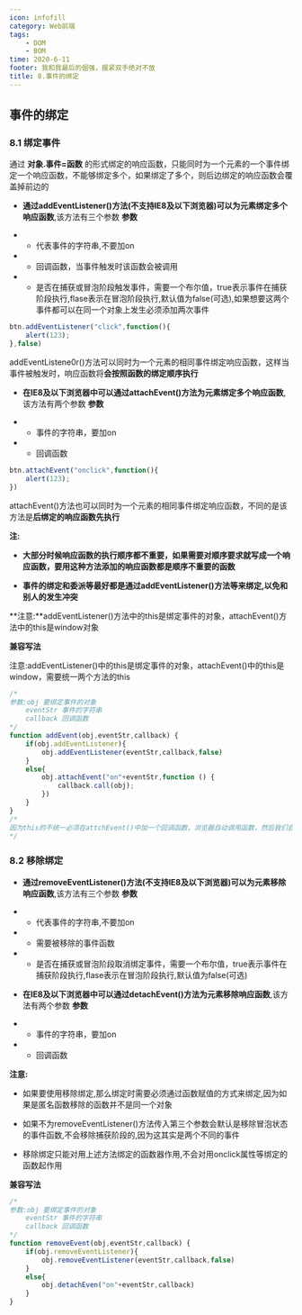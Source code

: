 ```yaml
---
icon: infofill
category: Web前端
tags:
    - DOM
    - BOM
time: 2020-6-11
footer: 我和我最后的倔强，握紧双手绝对不放
title: 8.事件的绑定
---
```




## 事件的绑定



### 8.1 绑定事件



通过 **对象.事件=函数** 的形式绑定的响应函数，只能同时为一个元素的一个事件绑定一个响应函数，不能够绑定多个，如果绑定了多个，则后边绑定的响应函数会覆盖掉前边的



- **通过addEventListener()方法(不支持IE8及以下浏览器)可以为元素绑定多个响应函数**,该方法有三个参数
  **参数**

- - 代表事件的字符串,不要加on

- - 回调函数，当事件触发时该函数会被调用

- - 是否在捕获或冒泡阶段触发事件，需要一个布尔值，true表示事件在捕获阶段执行,flase表示在冒泡阶段执行,默认值为false(可选),如果想要这两个事件都可以在同一个对象上发生必须添加两次事件

```js
btn.addEventListener("click",function(){
    alert(123);
},false)
```


addEventListene0r()方法可以同时为一个元素的相同事件绑定响应函数，这样当事件被触发时，响应函数将**会按照函数的绑定顺序执行**

- **在IE8及以下浏览器中可以通过attachEvent()方法为元素绑定多个响应函数**,该方法有两个参数
  **参数**

- - 事件的字符串，要加on

- - 回调函数

```js
btn.attachEvent("onclick",function(){
    alert(123);
})
```



​	attachEvent()方法也可以同时为一个元素的相同事件绑定响应函数，不同的是该方法是**后绑定的响应函数先执行**



**注:**

- **大部分时候响应函数的执行顺序都不重要，如果需要对顺序要求就写成一个响应函数，要用这种方法添加的响应函数都是顺序不重要的函数**

- **事件的绑定和委派等最好都是通过addEventListener()方法等来绑定,以免和别人的发生冲突**



**注意:**addEventListener()方法中的this是绑定事件的对象，attachEvent()方法中的this是window对象



**兼容写法**



注意:addEventListener()中的this是绑定事件的对象，attachEvent()中的this是window，需要统一两个方法的this



```js
/*
参数:obj 要绑定事件的对象
    eventStr 事件的字符串
    callback 回调函数
*/
function addEvent(obj,eventStr,callback) {
    if(obj.addEventListener){
        obj.addEventListener(eventStr,callback,false)
    }
    else{
        obj.attachEvent("on"+eventStr,function () {
            callback.call(obj);
        })
    }
}
/*
因为this的不统一必须在attchEvent()中加一个回调函数，浏览器自动调用函数，然后我们自己手动调用函数，这样我们就能控制callback方法中的this了
*/
```



### 8.2 移除绑定



- **通过removeEventListener()方法(不支持IE8及以下浏览器)可以为元素移除响应函数**,该方法有三个参数
  **参数**

- - 代表事件的字符串,不要加on

- - 需要被移除的事件函数

- - 是否在捕获或冒泡阶段取消绑定事件，需要一个布尔值，true表示事件在捕获阶段执行,flase表示在冒泡阶段执行,默认值为false(可选)

- **在IE8及以下浏览器中可以通过detachEvent()方法为元素移除响应函数**,该方法有两个参数
  **参数**

- - 事件的字符串，要加on

- - 回调函数



**注意:**



- 如果要使用移除绑定,那么绑定时需要必须通过函数赋值的方式来绑定,因为如果是匿名函数移除的函数并不是同一个对象

- 如果不为removeEventListener()方法传入第三个参数会默认是移除冒泡状态的事件函数,不会移除捕获阶段的,因为这其实是两个不同的事件

- 移除绑定只能对用上述方法绑定的函数器作用,不会对用onclick属性等绑定的函数起作用



**兼容写法**



```js
/*
参数:obj 要绑定事件的对象
    eventStr 事件的字符串
    callback 回调函数
*/
function removeEvent(obj,eventStr,callback) {
    if(obj.removeEventListener){
        obj.removeEventListener(eventStr,callback,false)
    }
    else{
        obj.detachEven("on"+eventStr,callback)
    }
}
```
